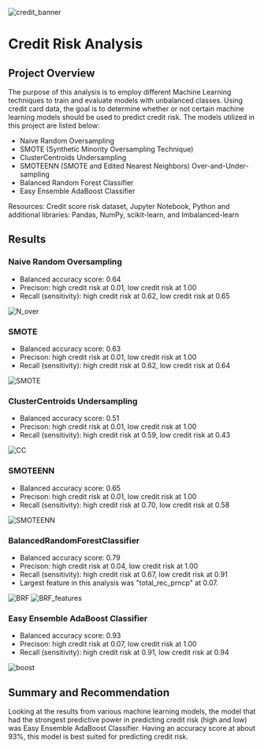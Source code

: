![credit_banner](Resources/credit_banner.png)
# Credit Risk Analysis
## Project Overview
The purpose of this analysis is to employ different Machine Learning techniques to train and evaluate models with unbalanced classes. Using credit card data, the goal is to determine whether or not certain machine learning models should be used to predict credit risk. The models utilized in this project are listed below:
- Naive Random Oversampling
- SMOTE (Synthetic Minority Oversampling Technique)
- ClusterCentroids Undersampling
- SMOTEENN (SMOTE and Edited Nearest Neighbors) Over-and-Under-sampling
- Balanced Random Forest Classifier
- Easy Ensemble AdaBoost Classifier

Resources:
Credit score risk dataset, Jupyter Notebook, Python and additional libraries: Pandas, NumPy, scikit-learn, and Imbalanced-learn 
## Results
### Naive  Random Oversampling
- Balanced accuracy score: 0.64
- Precison: high credit risk at 0.01, low credit risk at 1.00
- Recall (sensitivity): high credit risk at 0.62, low credit risk at 0.65

![N_over](Resources/N_over.png)
### SMOTE
- Balanced accuracy score: 0.63
- Precison: high credit risk at 0.01, low credit risk at 1.00
- Recall (sensitivity): high credit risk at 0.62, low credit risk at 0.64

![SMOTE](Resources/SMOTE.png)
### ClusterCentroids Undersampling
- Balanced accuracy score: 0.51
- Precison: high credit risk at 0.01, low credit risk at 1.00
- Recall (sensitivity): high credit risk at 0.59, low credit risk at 0.43

![CC](Resources/CC.png)

### SMOTEENN
- Balanced accuracy score: 0.65
- Precison: high credit risk at 0.01, low credit risk at 1.00
- Recall (sensitivity): high credit risk at 0.70, low credit risk at 0.58

![SMOTEENN](Resources/SMOTEENN.png)


### BalancedRandomForestClassifier
- Balanced accuracy score: 0.79
- Precison: high credit risk at 0.04, low credit risk at 1.00
- Recall (sensitivity): high credit risk at 0.67, low credit risk at 0.91
- Largest feature in this analysis was "total_rec_prncp" at 0.07.

![BRF](Resources/BRF.png)
![BRF_features](Resources/BRF_features.png)

### Easy Ensemble AdaBoost Classifier
- Balanced accuracy score: 0.93
- Precison: high credit risk at 0.07, low credit risk at 1.00
- Recall (sensitivity): high credit risk at 0.91, low credit risk at 0.94

![boost](Resources/boost.png)

## Summary and Recommendation
Looking at the results from various machine learning models, the model that had the strongest predictive power in predicting credit risk (high and low) was Easy Ensemble AdaBoost Classifier. Having an accuracy score at about 93%, this model is best suited for predicting credit risk.


